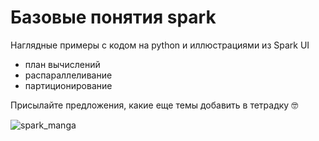 # Базовые понятия spark
Наглядные примеры с кодом на python и иллюстрациями из Spark UI
- план вычислений
- распараллеливание
- партиционирование

Присылайте предложения, какие еще темы добавить в тетрадку 🤓

![spark_manga](https://github.com/artefucktor/spark_in_examples/assets/77234640/21c17876-5c7d-4ccb-85b0-2b3ec86cc577)
